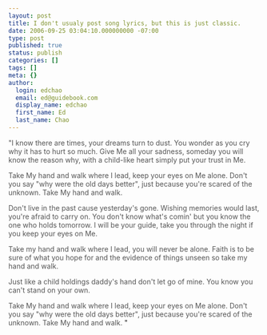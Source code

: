 ```yaml
---
layout: post
title: I don't usualy post song lyrics, but this is just classic.
date: 2006-09-25 03:04:10.000000000 -07:00
type: post
published: true
status: publish
categories: []
tags: []
meta: {}
author:
  login: edchao
  email: ed@guidebook.com
  display_name: edchao
  first_name: Ed
  last_name: Chao
---
```

<p><font color="#555555">"I know there are times, your dreams turn to dust. You wonder as you cry why it has to hurt so much.  Give Me all your sadness, someday you will know the reason why, with a child-like heart simply put your trust in Me.</font></p>
<p><font color="#555555">Take My hand and walk where I lead, keep your eyes on Me alone. Don't you say "why were the old days better", just because you're scared of the unknown.  Take My hand and walk.</font></p>
<p><font color="#555555">Don't live in the past cause yesterday's gone.  Wishing memories would last, you're afraid to carry on.  You don't know what's comin' but you know the one who holds tomorrow.  I will be your guide, take you through the night if you keep your eyes on Me.</font></p>
<p><font color="#555555">Take my hand and walk where I lead, you will never be alone.  Faith is to be sure of what you hope for and the evidence of things unseen so take my hand and walk.</font></p>
<p><font color="#555555">Just like a child holdings daddy's hand don't let go of mine.  You know you can't stand on your own.</font></p>
<p><font color="#555555"> Take My hand and walk where I lead, keep your eyes on Me alone. Don't you say "why were the old days better", just because you're scared of the unknown.  Take My hand and walk.</font> "</p>
